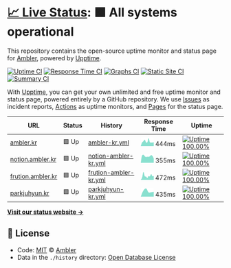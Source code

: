 # [📈 Live Status](https://status.ambler.kr): <!--live status--> **🟩 All systems operational**

This repository contains the open-source uptime monitor and status page for [Ambler](https://ambler.kr), powered by [Upptime](https://github.com/upptime/upptime).

[![Uptime CI](https://github.com/koj-co/upptime/workflows/Uptime%20CI/badge.svg)](https://github.com/koj-co/upptime/actions?query=workflow%3A%22Uptime+CI%22)
[![Response Time CI](https://github.com/koj-co/upptime/workflows/Response%20Time%20CI/badge.svg)](https://github.com/koj-co/upptime/actions?query=workflow%3A%22Response+Time+CI%22)
[![Graphs CI](https://github.com/koj-co/upptime/workflows/Graphs%20CI/badge.svg)](https://github.com/koj-co/upptime/actions?query=workflow%3A%22Graphs+CI%22)
[![Static Site CI](https://github.com/koj-co/upptime/workflows/Static%20Site%20CI/badge.svg)](https://github.com/koj-co/upptime/actions?query=workflow%3A%22Static+Site+CI%22)
[![Summary CI](https://github.com/koj-co/upptime/workflows/Summary%20CI/badge.svg)](https://github.com/koj-co/upptime/actions?query=workflow%3A%22Summary+CI%22)

With [Upptime](https://upptime.js.org), you can get your own unlimited and free uptime monitor and status page, powered entirely by a GitHub repository. We use [Issues](https://github.com/amblerkr/upptime/issues) as incident reports, [Actions](https://github.com/amblerkr/upptime/actions) as uptime monitors, and [Pages](https://status.ambler.kr) for the status page.

<!--start: status pages-->
<!-- This summary is generated by Upptime (https://github.com/upptime/upptime) -->
<!-- Do not edit this manually, your changes will be overwritten -->

| URL                                              | Status | History                                                                                                   | Response Time                                                                          | Uptime                                                                                                                                                                                                                     |
| ------------------------------------------------ | ------ | --------------------------------------------------------------------------------------------------------- | -------------------------------------------------------------------------------------- | -------------------------------------------------------------------------------------------------------------------------------------------------------------------------------------------------------------------------- |
| [ambler.kr](https://ambler.kr/)                  | 🟩 Up  | [ambler-kr.yml](https://github.com/amblerkr/upptime/commits/master/history/ambler-kr.yml)                 | <img alt="Response time graph" src="./graphs/ambler-kr.png" height="20"> 444ms         | [![Uptime 100.00%](https://img.shields.io/endpoint?url=https%3A%2F%2Fraw.githubusercontent.com%2Famblerkr%2Fupptime%2Fmaster%2Fapi%2Fambler-kr%2Fuptime.json)](https://status.ambler.kr/history/ambler-kr)                 |
| [notion.ambler.kr](https://notion.ambler.kr/)    | 🟩 Up  | [notion-ambler-kr.yml](https://github.com/amblerkr/upptime/commits/master/history/notion-ambler-kr.yml)   | <img alt="Response time graph" src="./graphs/notion-ambler-kr.png" height="20"> 355ms  | [![Uptime 100.00%](https://img.shields.io/endpoint?url=https%3A%2F%2Fraw.githubusercontent.com%2Famblerkr%2Fupptime%2Fmaster%2Fapi%2Fnotion-ambler-kr%2Fuptime.json)](https://status.ambler.kr/history/notion-ambler-kr)   |
| [frution.ambler.kr](https://fruition.ambler.kr/) | 🟩 Up  | [frution-ambler-kr.yml](https://github.com/amblerkr/upptime/commits/master/history/frution-ambler-kr.yml) | <img alt="Response time graph" src="./graphs/frution-ambler-kr.png" height="20"> 472ms | [![Uptime 100.00%](https://img.shields.io/endpoint?url=https%3A%2F%2Fraw.githubusercontent.com%2Famblerkr%2Fupptime%2Fmaster%2Fapi%2Ffrution-ambler-kr%2Fuptime.json)](https://status.ambler.kr/history/frution-ambler-kr) |
| [parkjuhyun.kr](https://parkjuhyun.kr/)          | 🟩 Up  | [parkjuhyun-kr.yml](https://github.com/amblerkr/upptime/commits/master/history/parkjuhyun-kr.yml)         | <img alt="Response time graph" src="./graphs/parkjuhyun-kr.png" height="20"> 435ms     | [![Uptime 100.00%](https://img.shields.io/endpoint?url=https%3A%2F%2Fraw.githubusercontent.com%2Famblerkr%2Fupptime%2Fmaster%2Fapi%2Fparkjuhyun-kr%2Fuptime.json)](https://status.ambler.kr/history/parkjuhyun-kr)         |

<!--end: status pages-->

[**Visit our status website →**](https://status.ambler.kr)

## 📄 License

- Code: [MIT](./LICENSE) © [Ambler](https://ambler.kr)
- Data in the `./history` directory: [Open Database License](https://opendatacommons.org/licenses/odbl/1-0/)
